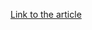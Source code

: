 [Link to the article](https://cloud.google.com/blog/topics/threat-intelligence/flareon-11-challenge-solutions/)
